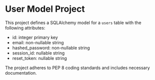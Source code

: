 # User Model Project

This project defines a SQLAlchemy model for a `users` table with the following attributes:
- id: integer primary key
- email: non-nullable string
- hashed_password: non-nullable string
- session_id: nullable string
- reset_token: nullable string

The project adheres to PEP 8 coding standards and includes necessary documentation.

